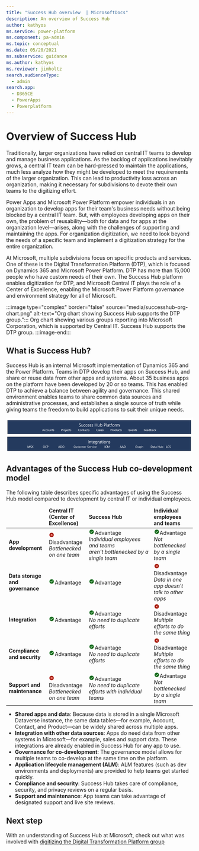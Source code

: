 ```yaml
---
title: "Success Hub overview  | MicrosoftDocs"
description: An overview of Success Hub
author: kathyos
ms.service: power-platform
ms.component: pa-admin
ms.topic: conceptual
ms.date: 05/20/2021
ms.subservice: guidance
ms.author: kathyos
ms.reviewer: jimholtz
search.audienceType: 
  - admin
search.app: 
  - D365CE
  - PowerApps
  - Powerplatform
---
```

# Overview of Success Hub

Traditionally, larger organizations have relied on central IT teams to develop and manage business applications. As the backlog of applications inevitably grows, a central IT team can be hard-pressed to maintain the applications, much less analyze how they might be developed to meet the requirements of the larger organization. This can lead to productivity loss across an organization, making it necessary for subdivisions to devote their own teams to the digitizing effort.

Power Apps and Microsoft Power Platform empower individuals in an organization to develop apps for their team's business needs without being blocked by a central IT team. But, with employees developing apps on their own, the problem of reusability&mdash;both for data and for apps at the organization level&mdash;arises, along with the challenges of supporting and maintaining the apps. For organization digitization, we need to look beyond the needs of a specific team and implement a digitization strategy for the entire organization.

At Microsoft, multiple subdivisions focus on specific products and services. One of these is the Digital Transformation Platform (DTP), which is focused on Dynamics 365 and Microsoft Power Platform. DTP has more than 15,000 people who have custom needs of their own. The Success Hub platform enables digitization for DTP, and Microsoft Central IT plays the role of a Center of Excellence, enabling the Microsoft Power Platform governance and environment strategy for all of Microsoft.

:::image type="complex" border="false" source="media/successhub-org-chart.png" alt-text="Org chart showing Success Hub supports the DTP group.":::
Org chart showing various groups reporting into Microsoft Corporation, which is supported by Central IT. Success Hub supports the DTP group.
:::image-end:::

## What is Success Hub?

Success Hub is an internal Microsoft implementation of Dynamics 365 and the Power Platform. Teams in DTP develop their apps on Success Hub, and share or reuse data from other apps and systems. About 35 business apps on the platform have been developed by 20 or so teams. This has enabled DTP to achieve a balance between agility and governance. This shared environment enables teams to share common data sources and administrative processes, and establishes a single source of truth while giving teams the freedom to build applications to suit their unique needs. 

![Various business apps integrated through Success Hub Platform data.](media/successhub-integrations.png "Various business apps integrated through Success Hub Platform data")

## Advantages of the Success Hub co-development model

The following table describes specific advantages of using the Success Hub model compared to development by central IT or individual employees.

<table>
<thead>
<tr>
    <td>&nbsp;</td>
    <td><strong>Central IT <br>(Center of Excellence)</strong></td>
    <td><strong>Success Hub</strong></td>
    <td><strong>Individual employees and teams</strong></td>
  </tr>
</thead>
<tbody>
  <tr>
    <td><strong>App development</strong></td>
    <td><img src="media/no-symbol.png" alt="Disadvantage">Disadvantage <br><i>Bottlenecked on one team</i></td>
    <td><img src="media/yes-checkmark.png" alt="Advantage">Advantage<br><i>Individual employees and teams aren't&nbsp;bottlenecked&nbsp;by a single team</i></td>
    <td><img src="media/yes-checkmark.png" alt="Advantage">Advantage<br><i>Not bottlenecked by a single team</i></td>
  </tr>
  <tr>
    <td><strong>Data storage and governance</strong></td>
    <td><img src="media/yes-checkmark.png" alt="Advantage">Advantage</td>
    <td><img src="media/yes-checkmark.png" alt="Advantage">Advantage</td>
    <td><img src="media/no-symbol.png" alt="Disadvantage">Disadvantage<br><i>Data in one app doesn't talk to other apps</i></td>
  </tr>
  <tr>
    <td><strong>Integration</strong></td>
    <td><img src="media/yes-checkmark.png" alt="Advantage">Advantage</td>
    <td><img src="media/yes-checkmark.png" alt="Advantage">Advantage<br><i>No need to duplicate efforts</i></td>
    <td><img src="media/no-symbol.png" alt="Disadvantage">Disadvantage<br><i>Multiple efforts to do the same thing</i></td>
  </tr>
  <tr>
    <td><strong>Compliance and security</strong></td>
    <td><img src="media/yes-checkmark.png" alt="Advantage">Advantage</td>
    <td><img src="media/yes-checkmark.png" alt="Advantage">Advantage<br><i>No need to duplicate efforts</i></td>
    <td><img src="media/no-symbol.png" alt="Disadvantage">Disadvantage<br><i>Multiple efforts to do the same thing</i></td>
  </tr>
  <tr>
    <td><strong>Support and maintenance</strong></td>
    <td><img src="media/no-symbol.png" alt="Disadvantage">Disadvantage<br><i>Bottlenecked on one team</i></td>
    <td><img src="media/yes-checkmark.png" alt="Advantage">Advantage<br><i>No need to duplicate efforts with individual teams</i></td>
    <td><img src="media/yes-checkmark.png" alt="Advantage">Advantage<br><i>Not bottlenecked by a single team</i></td>
  </tr>
</tbody>
</table>

- **Shared apps and data**: Because data is stored in a single Microsoft Dataverse instance, the same data tables&mdash;for example, Account, Contact, and Product&mdash;can be widely shared across multiple apps. 
- **Integration with other data sources**: Apps do need data from other systems in Microsoft&mdash;for example, sales and support data. These integrations are already enabled in Success Hub for any app to use.
- **Governance for co-development**: The governance model allows for multiple teams to co-develop at the same time on the platform.
- **Application lifecycle management (ALM)**: ALM features (such as dev environments and deployments) are provided to help teams get started quickly.
- **Compliance and security**: Success Hub takes care of compliance, security, and privacy reviews on a regular basis.
- **Support and maintenance**: App teams can take advantage of designated support and live site reviews.

## Next step
With an understanding of Success Hub at Microsoft, check out what was involved with [digitizing the Digital Transformation Platform group](digitizing-digital-transformation-platform-group.md)
